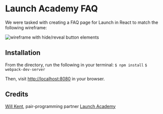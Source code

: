 # Launch Academy FAQ

We were tasked with creating a FAQ page for Launch in React to match the following wireframe:

![wireframe with hide/reveal button elements](https://s3.amazonaws.com/horizon-production/images/launch-academy-faq-2.png)

## Installation

From the directory, run the following in your terminal:
`$ npm install`
`$ webpack-dev-server`

Then, visit [http://localhost:8080](http://localhost:8080) in your browser.

## Credits

[Will Kent](https://github.com/wwinslowkent), pair-programming partner
[Launch Academy](https://github.com/LaunchAcademy)
